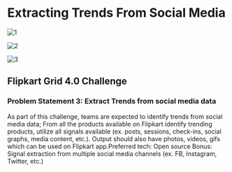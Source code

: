 # **Extracting Trends From Social Media**

![1](https://user-images.githubusercontent.com/76240891/210323111-4603d248-e3f4-4328-8ee0-9977b84950c3.png)


![2](https://user-images.githubusercontent.com/76240891/210322170-28c823d7-456d-4815-a1d3-09a40a65a281.png)

![3](https://user-images.githubusercontent.com/76240891/210322178-91492904-fab5-4fee-bc62-dd376cf5b902.png)


## **Flipkart Grid 4.0 Challenge**

### Problem Statement 3: Extract Trends from social media data

As part of this challenge, teams are expected to identify trends from social media data; From all the
products available on Flipkart identify trending products, utilize all signals available (ex. posts, sessions,
check-ins, social graphs, media content, etc.). Output should also have photos, videos, gifs which can be
used on Flipkart app.Preferred tech: Open source
Bonus: Signal extraction from multiple social media channels (ex. FB, Instagram, Twitter, etc.)
